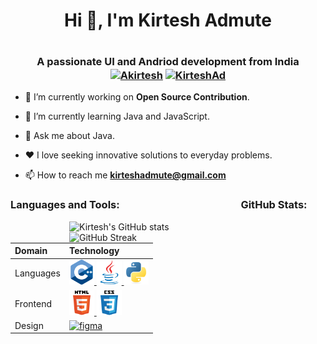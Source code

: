<h1 align="center">Hi 👋, I'm Kirtesh Admute<h1>

<h3 align="center">A passionate UI and Andriod development from India
<span> 
    <a href="https://twitter.com/Akirtesh" target="blank"><img align="center" src="https://raw.githubusercontent.com/rahuldkjain/github-profile-readme-generator/master/src/images/icons/Social/twitter.svg" alt="Akirtesh" height="30" width="40" /></a>
<a href="https://linkedin.com/in/Kirteshad" target="blank"><img align="center" src="https://raw.githubusercontent.com/rahuldkjain/github-profile-readme-generator/master/src/images/icons/Social/linked-in-alt.svg" alt="KirteshAd" height="30" width="40" /></a>
</span>
</h3>

- 🔭 I’m currently working on **Open Source Contribution**.

- 🌱 I’m currently learning Java and JavaScript.

- 💬 Ask me about Java.

- :heart: I love seeking innovative solutions to everyday problems.

- 📫 How to reach me **kirteshadmute@gmail.com**


<h3 align="left">Languages and Tools:&nbsp;&nbsp;&nbsp;&nbsp;&nbsp;&nbsp;&nbsp;&nbsp;&nbsp;&nbsp;&nbsp;&nbsp;&nbsp;&nbsp;&nbsp;&nbsp;&nbsp;&nbsp;&nbsp;&nbsp;&nbsp;&nbsp;&nbsp;&nbsp;&nbsp;&nbsp;&nbsp;&nbsp;&nbsp;&nbsp;&nbsp;&nbsp;&nbsp;&nbsp;&nbsp;&nbsp;&nbsp;&nbsp;&nbsp;&nbsp;&nbsp;&nbsp;&nbsp;&nbsp;&nbsp;&nbsp;&nbsp;&nbsp;&nbsp; GitHub Stats:</h3>
 
 <img align="right" width="410" src="https://github-readme-stats.vercel.app/api?username=ikirtesh&show_icons=true&theme=default&count_private=true" alt="Kirtesh's GitHub stats"/>
<img align="right" width="410" src="https://github-readme-streak-stats.herokuapp.com/?user=iKirtesh&theme=default" alt="GitHub Streak"/>
 
 
| Domain | Technology |
| :--- | :--- |
| Languages |    <a href="https://www.w3schools.com/cpp/" target="_blank"> <img src="https://raw.githubusercontent.com/devicons/devicon/master/icons/cplusplus/cplusplus-original.svg" alt="cplusplus" width="40" height="40"/> </a>  <a href="https://www.java.com" target="_blank"> <img src="https://raw.githubusercontent.com/devicons/devicon/master/icons/java/java-original.svg" alt="java" width="40" height="40"/> </a>  <a href="https://www.python.org" target="_blank"> <img src="https://raw.githubusercontent.com/devicons/devicon/master/icons/python/python-original.svg" alt="python" width="40" height="40"/> </a>|
| Frontend |   <a href="https://www.w3.org/html/" target="_blank"> <img src="https://raw.githubusercontent.com/devicons/devicon/master/icons/html5/html5-original-wordmark.svg" alt="html5" width="40" height="40"/> </a>   <a href="https://www.w3schools.com/css/" target="_blank"> <img src="https://raw.githubusercontent.com/devicons/devicon/master/icons/css3/css3-original-wordmark.svg" alt="css3" width="40" height="40"/> </a> |
| Design | <a href="https://www.figma.com/" target="_blank"> <img src="https://www.vectorlogo.zone/logos/figma/figma-icon.svg" alt="figma" width="40" height="40"/> </a> |
